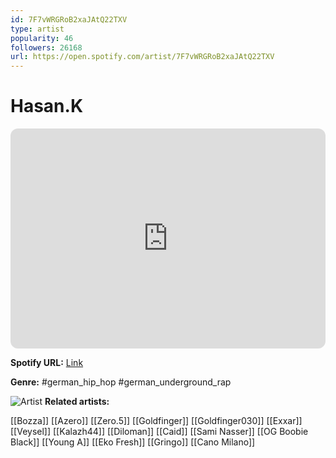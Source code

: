```yaml
---
id: 7F7vWRGRoB2xaJAtQ22TXV
type: artist
popularity: 46
followers: 26168
url: https://open.spotify.com/artist/7F7vWRGRoB2xaJAtQ22TXV
---
```

# Hasan.K

<iframe style="border-radius:12px" src="https://open.spotify.com/embed/artist/7F7vWRGRoB2xaJAtQ22TXV" width="100%" height="352" frameBorder="0" allowfullscreen="" allow="autoplay; clipboard-write; encrypted-media; fullscreen; picture-in-picture" loading="lazy"></iframe>

**Spotify URL:** [Link](https://open.spotify.com/artist/7F7vWRGRoB2xaJAtQ22TXV)

**Genre:**  #german_hip_hop #german_underground_rap

![Artist](https://i.scdn.co/image/ab6761610000e5eb75275abc724116bfc078f9f8)
**Related artists:**

[[Bozza]]
[[Azero]]
[[Zero.5]]
[[Goldfinger]]
[[Goldfinger030]]
[[Exxar]]
[[Veysel]]
[[Kalazh44]]
[[Diloman]]
[[Caid]]
[[Sami Nasser]]
[[OG Boobie Black]]
[[Young A]]
[[Eko Fresh]]
[[Gringo]]
[[Cano Milano]]
